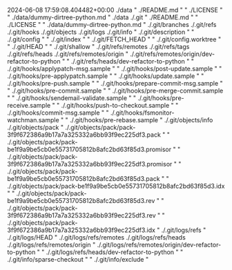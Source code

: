 2024-06-08 17:59:08.404482+00:00
 ./data
"  ./README.md
"
"  ./LICENSE
"
"  ./data/dummy-dirtree-python.md
"
 ./data
 ./.git
"  ./README.md
"
"  ./LICENSE
"
"  ./data/dummy-dirtree-python.md
"
 ./.git/branches
 ./.git/refs
 ./.git/hooks
 ./.git/objects
 ./.git/logs
 ./.git/info
"  ./.git/description
"
"  ./.git/config
"
"  ./.git/index
"
"  ./.git/FETCH_HEAD
"
"  ./.git/config.worktree
"
"  ./.git/HEAD
"
"  ./.git/shallow
"
 ./.git/refs/remotes
 ./.git/refs/tags
 ./.git/refs/heads
 ./.git/refs/remotes/origin
"  ./.git/refs/remotes/origin/dev-refactor-to-python
"
"  ./.git/refs/heads/dev-refactor-to-python
"
"  ./.git/hooks/applypatch-msg.sample
"
"  ./.git/hooks/post-update.sample
"
"  ./.git/hooks/pre-applypatch.sample
"
"  ./.git/hooks/update.sample
"
"  ./.git/hooks/pre-push.sample
"
"  ./.git/hooks/prepare-commit-msg.sample
"
"  ./.git/hooks/pre-commit.sample
"
"  ./.git/hooks/pre-merge-commit.sample
"
"  ./.git/hooks/sendemail-validate.sample
"
"  ./.git/hooks/pre-receive.sample
"
"  ./.git/hooks/push-to-checkout.sample
"
"  ./.git/hooks/commit-msg.sample
"
"  ./.git/hooks/fsmonitor-watchman.sample
"
"  ./.git/hooks/pre-rebase.sample
"
 ./.git/objects/info
 ./.git/objects/pack
"  ./.git/objects/pack/pack-3f9f672386a9b17a7a325332a6bb93f9ec225df3.pack
"
"  ./.git/objects/pack/pack-be1f9a9be5cb0e55731705812b8afc2bd63f85d3.promisor
"
"  ./.git/objects/pack/pack-3f9f672386a9b17a7a325332a6bb93f9ec225df3.promisor
"
"  ./.git/objects/pack/pack-be1f9a9be5cb0e55731705812b8afc2bd63f85d3.pack
"
"  ./.git/objects/pack/pack-be1f9a9be5cb0e55731705812b8afc2bd63f85d3.idx
"
"  ./.git/objects/pack/pack-be1f9a9be5cb0e55731705812b8afc2bd63f85d3.rev
"
"  ./.git/objects/pack/pack-3f9f672386a9b17a7a325332a6bb93f9ec225df3.rev
"
"  ./.git/objects/pack/pack-3f9f672386a9b17a7a325332a6bb93f9ec225df3.idx
"
 ./.git/logs/refs
"  ./.git/logs/HEAD
"
 ./.git/logs/refs/remotes
 ./.git/logs/refs/heads
 ./.git/logs/refs/remotes/origin
"  ./.git/logs/refs/remotes/origin/dev-refactor-to-python
"
"  ./.git/logs/refs/heads/dev-refactor-to-python
"
"  ./.git/info/sparse-checkout
"
"  ./.git/info/exclude
"
